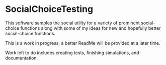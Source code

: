 # SocialChoiceTesting
This software samples the social utility for a variety of prominent social-choice functions along with some of my ideas for new and hopefully better social-choice functions.

This is a work in progress, a better ReadMe will be provided at a later time.

Work left to do includes creating tests, finishing simulations, and documentation.
